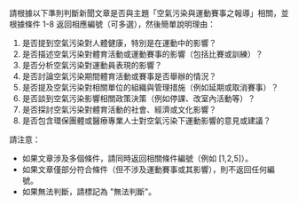 請根據以下準則判斷新聞文章是否與主題「空氣污染與運動賽事之報導」相關，並根據條件 1-8 返回相應編號（可多選），然後簡單說明理由：
1. 是否提到空氣污染對人體健康，特別是在運動中的影響？
2. 是否描述空氣污染對體育活動或運動賽事的影響（包括比賽或訓練）？
3. 是否分析空氣污染對運動員表現的影響？
4. 是否討論空氣污染期間體育活動或賽事是否舉辦的情況？
5. 是否提及空氣污染對相關單位的組織與管理措施（例如延期或取消賽事）？
6. 是否談到空氣污染影響相關政策決策（例如停課、改室內活動等）？
7. 是否探討空氣污染對體育活動的社會、經濟或文化影響？
8. 是否包含環保團體或醫療專業人士對空氣污染下運動影響的意見或建議？

請注意：
- 如果文章涉及多個條件，請同時返回相關條件編號（例如 [1,2,5]）。
- 如果文章僅部分符合條件（但不涉及運動賽事或其影響），則不返回任何編號。
- 如果無法判斷，請標記為 "無法判斷"。